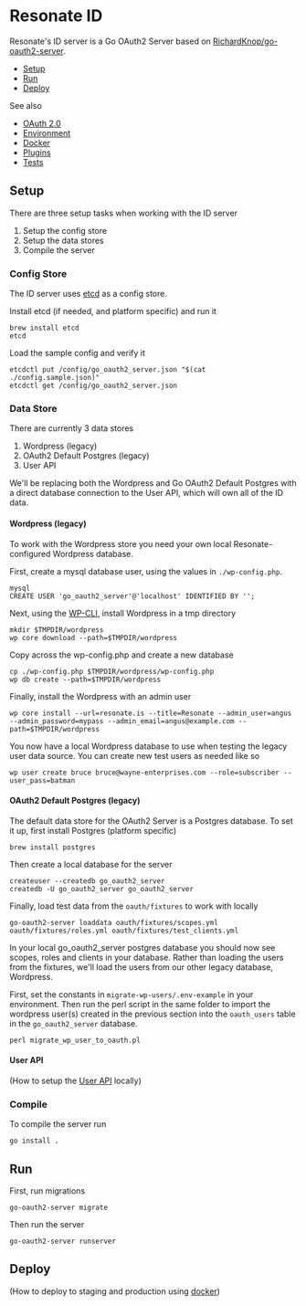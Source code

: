 # Resonate ID

Resonate's ID server is a Go OAuth2 Server based on [RichardKnop/go-oauth2-server](https://github.com/RichardKnop/go-oauth2-server).

* [Setup](#setup)
* [Run](#run)
* [Deploy](#deploy)

See also

* [OAuth 2.0](docs/oauth2.md)
* [Environment](docs/environment.md)
* [Docker](docs/docker.md)
* [Plugins](docs/plugins.md)
* [Tests](docs/tests.md)

## Setup

There are three setup tasks when working with the ID server

1. Setup the config store
2. Setup the data stores
3. Compile the server

### Config Store

The ID server uses [etcd](https://github.com/etcd-io/etcd) as a config store.

Install etcd (if needed, and platform specific) and run it

```
brew install etcd
etcd
```

Load the sample config and verify it

```
etcdctl put /config/go_oauth2_server.json "$(cat ./config.sample.json)"
etcdctl get /config/go_oauth2_server.json
```

### Data Store

There are currently 3 data stores

1. Wordpress (legacy)
2. OAuth2 Default Postgres (legacy)
3. User API

We'll be replacing both the Wordpress and Go OAuth2 Default Postgres with a direct database connection to the User API, which will own all of the ID data.

#### Wordpress (legacy)

To work with the Wordpress store you need your own local Resonate-configured Wordpress database.

First, create a mysql database user, using the values in ``./wp-config.php``.

```
mysql
CREATE USER 'go_oauth2_server'@'localhost' IDENTIFIED BY '';
```

Next, using the [WP-CLI](https://wp-cli.org/), install Wordpress in a tmp directory

```
mkdir $TMPDIR/wordpress
wp core download --path=$TMPDIR/wordpress
```

Copy across the wp-config.php and create a new database

```
cp ./wp-config.php $TMPDIR/wordpress/wp-config.php
wp db create --path=$TMPDIR/wordpress
```

Finally, install the Wordpress with an admin user

```
wp core install --url=resonate.is --title=Resonate --admin_user=angus --admin_password=mypass --admin_email=angus@example.com --path=$TMPDIR/wordpress
```

You now have a local Wordpress database to use when testing the legacy user data source. You can create new test users as needed like so

```
wp user create bruce bruce@wayne-enterprises.com --role=subscriber --user_pass=batman
```

#### OAuth2 Default Postgres (legacy)

The default data store for the OAuth2 Server is a Postgres database. To set it up, first install Postgres (platform specific)

```
brew install postgres
```

Then create a local database for the server

```
createuser --createdb go_oauth2_server
createdb -U go_oauth2_server go_oauth2_server
```

Finally, load test data from the ``oauth/fixtures`` to work with locally

```
go-oauth2-server loaddata oauth/fixtures/scopes.yml oauth/fixtures/roles.yml oauth/fixtures/test_clients.yml
```

In your local go_oauth2_server postgres database you should now see scopes, roles and clients in your database. Rather than loading the users from the fixtures, we'll load the users from our other legacy database, Wordpress. 

First, set the constants in ``migrate-wp-users/.env-example`` in your environment. Then run the perl script in the
same folder to import the wordpress user(s) created in the previous section into the ``oauth_users`` table in the 
``go_oauth2_server`` database.

```
perl migrate_wp_user_to_oauth.pl
```

#### User API

(How to setup the [User API](github.com/resonatecoop/user-api) locally)

### Compile

To compile the server run

```
go install .
```

## Run

First, run migrations

```
go-oauth2-server migrate
```

Then run the server

```
go-oauth2-server runserver
```

## Deploy

(How to deploy to staging and production using [docker](docs/docker.md))
